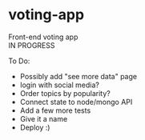 # voting-app
Front-end voting app <br/>
IN PROGRESS

To Do:
* Possibly add "see more data" page
* login with social media?
* Order topics by popularity?
* Connect state to node/mongo API
* Add a few more tests
* Give it a name
* Deploy :)
